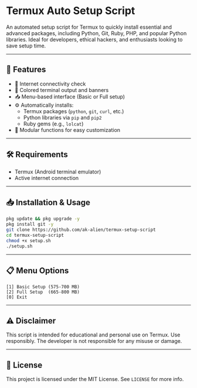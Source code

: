 # Termux Auto Setup Script

An automated setup script for Termux to quickly install essential and advanced packages, including Python, Git, Ruby, PHP, and popular Python libraries. Ideal for developers, ethical hackers, and enthusiasts looking to save setup time.

---

## 📌 Features

- 📡 Internet connectivity check
- 🎨 Colored terminal output and banners
- 📥 Menu-based interface (Basic or Full setup)
- ⚙️ Automatically installs:
  - Termux packages (`python`, `git`, `curl`, etc.)
  - Python libraries via `pip` and `pip2`
  - Ruby gems (e.g., `lolcat`)
- 🧰 Modular functions for easy customization

---

## 🛠️ Requirements

- Termux (Android terminal emulator)
- Active internet connection

---

## 📥 Installation & Usage

```bash
pkg update && pkg upgrade -y
pkg install git -y
git clone https://github.com/ak-alien/termux-setup-script
cd termux-setup-script
chmod +x setup.sh
./setup.sh
```

---

## 📋 Menu Options

```
[1] Basic Setup (575-700 MB)
[2] Full Setup  (665-800 MB)
[0] Exit
```

---

## ⚠️ Disclaimer

This script is intended for educational and personal use on Termux. Use responsibly. The developer is not responsible for any misuse or damage.

---

## 📜 License

This project is licensed under the MIT License. See `LICENSE` for more info.

